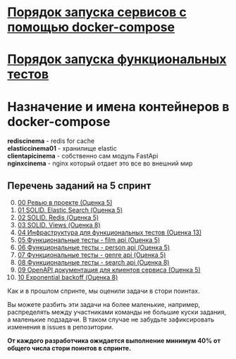 # [Порядок запуска сервисов с помощью docker-compose](docker_service.md)
# [Порядок запуска функциональных тестов](./tests/README.md)

# Назначение и имена контейнеров в docker-compose
**rediscinema** - redis for cache  
**elasticcinema01** - хранилище elastic  
**clientapicinema** - собственно сам модуль FastApi  
**nginxcinema** - nginx который отдает это все во внешний мир  

## Перечень заданий на 5 спринт
0. [00 Ревью в проекте (Оценка 5)](./tasks/00_review.md)
1. [01 SOLID. Elastic Search (Оценка 5)](./tasks/01_SOLID_ES.md)
2. [02 SOLID. Redis (Оценка 5)](./tasks/02_SOLID_redis.md)
3. [03 SOLID. Views (Оценка 8)](./tasks/03_SOLID_views.md)
4. [04 Инфраструктура для функциональных тестов (Оценка 13)](./tasks/04_functional_test_infra.md)
5. [05 Функциональные тесты - film api (Оценка 5)](./tasks/05_functional_test_film.md)
6. [06 Функциональные тесты - person api (Оценка 5)](./tasks/06_functional_test_person.md)
7. [07 Функциональные тесты - genre api (Оценка 5)](./tasks/07_functional_test_genre.md)
8. [08 Функциональные тесты - search api (Оценка 8)](./tasks/08_functional_test_search.md)
9. [09 OpenAPI документация для клиентов сервиса (Оценка 5)](./tasks/09_openapi.md)
10. [10 Exponential backoff (Оценка 8)](./tasks/10_backoff.md)

Как и в прошлом спринте, мы оценили задачи в стори поинтах.

Вы можете разбить эти задачи на более маленькие, например, распределять между участниками команды не большие куски задания, а маленькие подзадачи. В таком случае не забудьте зафиксировать изменения в issues в репозитории.

**От каждого разработчика ожидается выполнение минимум 40% от общего числа стори поинтов в спринте.**
